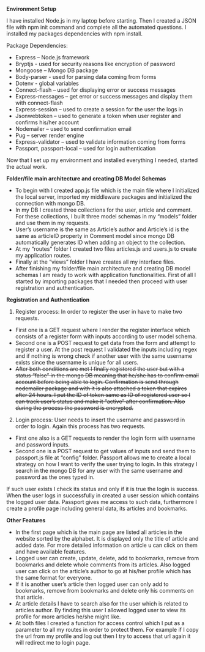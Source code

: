 **Environment Setup**

I have installed Node.js in my laptop before starting.
Then I created a JSON file with npm init command and complete all the automated questions.
I installed my packages dependencies with npm install.

Package Dependencies:

- Express – Node.js framework
- Bryptjs - used for security reasons like encryption of password
- Mongoose – Mongo DB package
- Body-parser - used for parsing data coming from forms
- Dotenv - global variables
- Connect-flash – used for displaying error or success messages
- Express-messages – get error or success messages and display them with connect-flash
- Express-session – used to create a session for the user the logs in
- Jsonwebtoken – used to generate a token when user register and confirms his/her account
- Nodemailer – used to send confirmation email
- Pug – server render engine
- Express-validator – used to validate information coming from forms
- Passport, passport-local – used for login authentication

Now that I set up my environment and installed everything I needed, started the actual work.

**Folder/file main architecture and creating DB Model Schemas**

- To begin with I created app.js file which is the main file where I initialized the local server, imported my middleware packages and initialized the connection with mongo DB.
- In my DB I created three collections for the user, article and comment. For these collections, I built three model schemas in my “models” folder and use them in my requests.
- User’s username is the same as Article’s author and Article’s id is the same as articleID property in Comment model since mongo DB automatically generates ID when adding an object to the collection.
- At my “routes” folder I created two files articles.js and users.js to create my application routes.
- Finally at the “views” folder I have creates all my interface files.
- After finishing my folder/file main architecture and creating DB model schemas I am ready to work with application functionalities. First of all I started by importing packages that I needed then proceed with user registration and authentication.

**Registration and Authentication**

1. Register process: In order to register the user in have to make two requests.

- First one is a GET request where I render the register interface which consists of a register form with inputs according to user model schema.
- Second one is a POST request to get data from the form and attempt to register a user. At the post request I validated the inputs including regex and if nothing is wrong check if another user with the same username exists since the username is unique for all users.
- ~~After both conditions are met I finally registered the user but with a status “false” in the mongo DB meaning that he/she has to confirm email account before being able to login. Confirmation is send through nodemailer package and with it is also attached a token that expires after 24 hours. I put the ID of token same as ID of registered user so I can track user’s status and make it “active” after confirmation. Also during the process the password is encrypted.~~

2. Login process: User needs to insert the username and password in order to login. Again this process has two requests.

- First one also is a GET requests to render the login form with username and password inputs.
- Second one is a POST request to get values of inputs and send them to passport.js file at “config” folder. Passport allows me to create a local strategy on how I want to verify the user trying to login. In this strategy I search in the mongo DB for any user with the same username and password as the ones typed in.

If such user exists I check its status and only if it is true the login is success. When the user logs in successfully in created a user session which contains the logged user data. Passport gives me access to such data, furthermore I create a profile page including general data, its articles and bookmarks.

**Other Features**

- In the first page which is the main page are listed all articles in the website sorted by the alphabet. It is displayed only the title of article and added date. For more detailed information on article u can click on them and have available features.
- Logged user can create, update, delete, add to bookmarks, remove from bookmarks and delete whole comments from its articles. Also logged user can click on the article’s author to go at his/her profile which has the same format for everyone.
- If it is another user’s article then logged user can only add to bookmarks, remove from bookmarks and delete only his comments on that article.
- At article details I have to search also for the user which is related to articles author. By finding this user I allowed logged user to view its profile for more articles he/she might like.
- At both files I created a function for access control which I put as a parameter to all my routes in order to protect them. For example if I copy the url from my profile and log out then I try to access that url again it will redirect me to login page.

